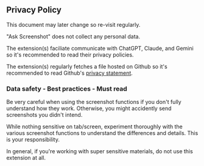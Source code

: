 
## Privacy Policy 
This document may later change so re-visit regularly.

"Ask Screenshot" does not collect any personal data. 

The extension(s) faciliate communicate with ChatGPT, Claude, and Gemini so it's recommended to read their privacy policies. 

The extension(s) regularly fetches a file hosted on Github so it's recommended to read Github's [privacy statement](https://docs.github.com/en/site-policy/privacy-policies/github-general-privacy-statement). 


### Data safety - Best practices - Must read 

Be very careful when using the screenshot functions if you don't fully understand how they work. Otherwise, you might accidently send screenshots you didn't intend. 

While nothing sensitive on tab/screen, experiment thoroughly with the various screenshot functions to understand the differences and details. This is your responsibility. 

In general, if you're working with super sensitive materials, do not use this extension at all. 